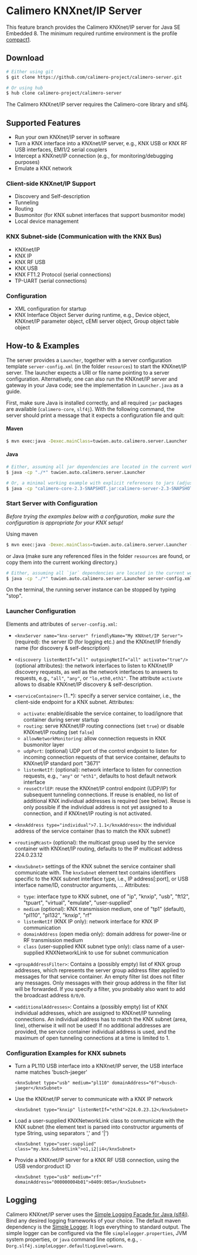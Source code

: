 Calimero KNXnet/IP Server
=========================

This feature branch provides the Calimero KNXnet/IP server for Java SE Embedded 8. The minimum required runtime environment is 
the profile [compact1](http://www.oracle.com/technetwork/java/embedded/resources/tech/compact-profiles-overview-2157132.html).

Download
--------

~~~ sh
# Either using git
$ git clone https://github.com/calimero-project/calimero-server.git

# Or using hub
$ hub clone calimero-project/calimero-server
~~~

The Calimero KNXnet/IP server requires the Calimero-core library and slf4j.

Supported Features
------------------

* Run your own KNXnet/IP server in software
* Turn a KNX interface into a KNXnet/IP server, e.g., KNX USB or KNX RF USB interfaces, EMI1/2 serial couplers 
* Intercept a KNXnet/IP connection (e.g., for monitoring/debugging purposes)
* Emulate a KNX network

### Client-side KNXnet/IP Support
* Discovery and Self-description
* Tunneling
* Routing
* Busmonitor (for KNX subnet interfaces that support busmonitor mode)
* Local device management

### KNX Subnet-side (Communication with the KNX Bus)
* KNXnet/IP
* KNX IP
* KNX RF USB
* KNX USB
* KNX FT1.2 Protocol (serial connections)
* TP-UART (serial connections)

### Configuration
* XML configuration for startup
* KNX Interface Object Server during runtime, e.g., Device object, KNXnet/IP parameter object, cEMI server object, Group object table object

How-to & Examples
-----------------

The server provides a `Launcher`, together with a server configuration template `server-config.xml` (in the folder `resources`) to start the KNXnet/IP server. The launcher expects a URI or file name pointing to a server configuration.
Alternatively, one can also run the KNXnet/IP server and gateway in your Java code; see the implementation in `Launcher.java` as a guide.

First, make sure Java is installed correctly, and all required `jar` packages are available (`calimero-core`, `slf4j`). With the following command, the server should print a message that it expects a configuration file and quit:

#### Maven

~~~ sh
$ mvn exec:java -Dexec.mainClass=tuwien.auto.calimero.server.Launcher
~~~

#### Java

~~~ sh
# Either, assuming all jar dependencies are located in the current working directory
$ java -cp "./*" tuwien.auto.calimero.server.Launcher

# Or, a minimal working example with explicit references to jars (adjust as required)
$ java -cp "calimero-core-2.3-SNAPSHOT.jar:calimero-server-2.3-SNAPSHOT.jar:slf4j-api-1.7.7.jar:slf4j-simple-1.7.7.jar" tuwien.auto.calimero.server.Launcher
~~~

### Start Server with Configuration

*Before trying the examples below with a configuration, make sure the configuration is appropriate for your KNX setup!*

Using maven

~~~ sh
$ mvn exec:java -Dexec.mainClass=tuwien.auto.calimero.server.Launcher -Dexec.args=resources/server-config.xml
~~~

or Java (make sure any referenced files in the folder `resources` are found, or copy them into the current working directory.)

~~~ sh
# Either, assuming all `jar` dependencies are located in the current working directory
$ java -cp "./*" tuwien.auto.calimero.server.Launcher server-config.xml
~~~

On the terminal, the running server instance can be stopped by typing "stop".


### Launcher Configuration

Elements and attributes of `server-config.xml`:

* `<knxServer name="knx-server" friendlyName="My KNXnet/IP Server">` (required): the server ID (for logging etc.) and the KNXnet/IP friendly name (for discovery & self-description)
* `<discovery listenNetIf="all" outgoingNetIf="all" activate="true"/>` (optional attributes): the network interfaces to listen to KNXnet/IP discovery requests, as well as the network interfaces to answers to requests, e.g., `"all"`, `"any"`, or `"lo,eth0,eth1"`. The attribute `activate` allows to disable KNXnet/IP discovery & self-description.
* `<serviceContainer>` (1..*): specify a server service container, i.e., the client-side endpoint for a KNX subnet. Attributes: 
	- `activate`: enable/disable the service container, to load/ignore that container during server startup
	- `routing`: serve KNXnet/IP routing connections (set `true`) or disable KNXnet/IP routing (set `false`)
	- `allowNetworkMonitoring`: allow connection requests in KNX busmonitor layer
	- `udpPort`: (optional) UDP port of the control endpoint to listen for incoming connection requests of that service container, defaults to KNXnet/IP standard port "3671"
	-  `listenNetIf`: (optional): network interface to listen for connection requests, e.g., `"any"` or `"eth1"`, defaults to host default network interface
	- `reuseCtrlEP`: reuse the KNXnet/IP control endpoint (UDP/IP) for subsequent tunneling connections. If reuse is enabled, no list of additional KNX individual addresses is required (see below). Reuse is only possible if the individual address is not yet assigned to a connection, and if KNXnet/IP routing is not activated.

* `<knxAddress type="individual">7.1.1</knxAddress>`: the individual address of the service container (has to match the KNX subnet!)
* `<routingMcast>` (optional): the multicast group used by the service container with KNXnet/IP routing, defaults to the IP multicast address 224.0.23.12 
* `<knxSubnet>` settings of the KNX subnet the service container shall communicate with. The `knxSubnet` element text contains identifiers specific to the KNX subnet interface type, i.e., IP address[:port], or USB interface name/ID, constructor arguments, ... Attributes:
	- `type`: interface type to KNX subnet, one of "ip", "knxip", "usb", "ft12", "tpuart", "virtual", "emulate", "user-supplied"
	- `medium` (optional): KNX transmission medium, one of "tp1" (default), "pl110", "pl132", "knxip", "rf"
	- `listenNetIf` (KNX IP only): network interface for KNX IP communication
	- `domainAddress` (open media only): domain address for power-line or RF transmission medium
	- `class` (user-supplied KNX subnet type only): class name of a user-supplied KNXNetworkLink to use for subnet communication

* `<groupAddressFilter>`: Contains a (possibly empty) list of KNX group addresses, which represents the server group address filter applied to messages for that service container. An empty filter list does not filter any messages. Only messages with their group address in the filter list will be forwarded. If you specify a filter, you probably also want to add the broadcast address `0/0/0`. 
* `<additionalAddresses>`: Contains a (possibly empty) list of KNX individual addresses, which are assigned to KNXnet/IP tunneling connections. An individual address has to match the KNX subnet (area, line), otherwise it will not be used! If no additional addresses are provided, the service container individual address is used, and the maximum of open tunneling connections at a time is limited to 1. 

### Configuration Examples for KNX subnets

* Turn a PL110 USB interface into a KNXnet/IP server, the USB interface name matches 'busch-jaeger'  

	`<knxSubnet type="usb" medium="pl110" domainAddress="6f">busch-jaeger</knxSubnet>`

* Use the KNXnet/IP server to communicate with a KNX IP network

	`<knxSubnet type="knxip" listenNetIf="eth4">224.0.23.12</knxSubnet>`

* Load a user-supplied KNXNetworkLink class to communicate with the KNX subnet (the element text is parsed into constructor arguments of type String, using separators ',' and '|')

	`<knxSubnet type="user-supplied" class="my.knx.SubnetLink">o1,i2|i4</knxSubnet>`

* Provide a KNXnet/IP server for a KNX RF USB connection, using the USB vendor:product ID

	`<knxSubnet type="usb" medium="rf" domainAddress="000000004b01">0409:005a</knxSubnet>`



Logging
-------

Calimero KNXnet/IP server uses the [Simple Logging Facade for Java (slf4j)](http://www.slf4j.org/). Bind any desired logging frameworks of your choice. The default maven dependency is the [Simple Logger](http://www.slf4j.org/api/org/slf4j/impl/SimpleLogger.html). It logs everything to standard output. The simple logger can be configured via the file `simplelogger.properties`, JVM system properties, or `java` command line options, e.g., `-Dorg.slf4j.simpleLogger.defaultLogLevel=warn`.

